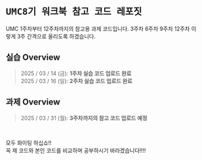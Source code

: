 # ``UMC8기 워크북 참고 코드 레포짓``

UMC 1주차부터 12주차까지의 참고용 과제 코드입니다. 
3주차 6주차 9주차 12주차 이렇게 3주 간격으로 올리도록 하겠습니다.

## 실습 Overview
> 2025 / 03 / 14 (금): __1주차 실습 코드 업로드 완료__ <br>
> 2025 / 03 / 16 (일): __2주차 실습 코드 업로드 완료__

## 과제 Overview
> 2025 / 03 / 31 (월): __3주차까지의 참고 코드 업로드 예정__

<br>

모두 화이팅 하십쇼!! <br>
꼭 제 코드와 본인 코드를 비교하며 공부하시기 바라겠습니다!!!!